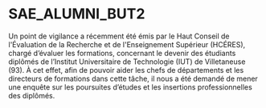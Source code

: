 # SAE_ALUMNI_BUT2

Un point de vigilance a récemment été émis par le Haut Conseil de l'Évaluation de la 
Recherche et de l'Enseignement Supérieur (HCÉRES), chargé d’évaluer les formations, 
concernant le devenir des étudiants diplômés de l’Institut Universitaire de Technologie 
(IUT) de Villetaneuse (93). À cet effet, afin de pouvoir aider les chefs de départements et 
les directeurs de formations dans cette tâche, il nous a été demandé de mener une 
enquête sur les poursuites d’études et les insertions professionnelles des diplômés. 
